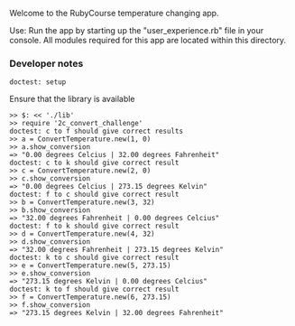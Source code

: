 Welcome to the RubyCourse temperature changing app.

Use:
Run the app by starting up the "user_experience.rb" file in your
console.  All modules required for this app are located within this
directory.

### Developer notes


    doctest: setup

Ensure that the library is available

    >> $: << './lib'
    >> require '2c_convert_challenge'
    doctest: c to f should give correct results
    >> a = ConvertTemperature.new(1, 0)
    >> a.show_conversion
    => "0.00 degrees Celcius | 32.00 degrees Fahrenheit"
    doctest: c to k should give correct result
    >> c = ConvertTemperature.new(2, 0)
    >> c.show_conversion
    => "0.00 degrees Celcius | 273.15 degrees Kelvin"
    doctest: f to c should give correct result
    >> b = ConvertTemperature.new(3, 32)
    >> b.show_conversion
    => "32.00 degrees Fahrenheit | 0.00 degrees Celcius"
    doctest: f to k should give correct result
    >> d = ConvertTemperature.new(4, 32)
    >> d.show_conversion
    => "32.00 degrees Fahrenheit | 273.15 degrees Kelvin"
    doctest: k to c should give correct result
    >> e = ConvertTemperature.new(5, 273.15)
    >> e.show_conversion
    => "273.15 degrees Kelvin | 0.00 degrees Celcius"
    doctest: k to f should give correct result
    >> f = ConvertTemperature.new(6, 273.15)
    >> f.show_conversion
    => "273.15 degrees Kelvin | 32.00 degrees Fahrenheit"

